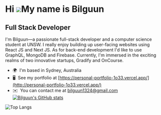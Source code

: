 Hi ![](https://user-images.githubusercontent.com/18350557/176309783-0785949b-9127-417c-8b55-ab5a4333674e.gif)My name is Bilguun
===============================================================================================================================

Full Stack Developer
--------------------

I'm Bilguun—a passionate full-stack developer and a computer science student at UNSW. I really enjoy building up user-facing websites using React JS and Next JS. As for back-end development I'd like to use GraphQL, MongoDB and Firebase. Currently, I'm immersed in the exciting realms of two innovative startups, Gradify and OnCourse.

*   🌍  I'm based in Sydney, Australia
*   🖥️  See my portfolio at [https://personal-portfolio-1o33.vercel.app/](http://personal-portfolio-1o33.vercel.app/)
*   ✉️  You can contact me at [bilguun1324@gmail.com](mailto:bilguun1324@gmail.com)
[![Bilguun's GitHub stats](https://github-readme-stats.vercel.app/api?username=Bilguun1324&hide=contribs,stars&theme=transparent&show_icons=true&show=prs_merged_percentage&rank_icon=github)](https://github.com/Bilguun1324/github-readme-stats)

![Top Langs](https://github-readme-stats.vercel.app/api/top-langs/?username=Bilguun1324&theme=transparent)
